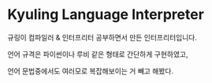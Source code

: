 # Kyuling Language Interpreter



규링이 컴파일러 & 인터프리터 공부하면서 만든 인터프리터입니다.

언어 규격은 파이썬이나 루비 같은 형태로 간단하게 구현하였고,

언어 문법중에서도 여러모로 복잡해보이는 거 빼고 해봤다.